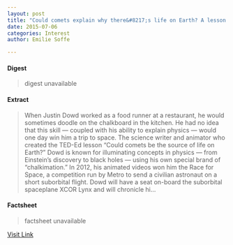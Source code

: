 ```yaml
---
layout: post
title: "Could comets explain why there&#8217;s life on Earth? A lesson in chalk"
date: 2015-07-06
categories: Interest
author: Emilie Soffe

---
```



#### Digest
>digest unavailable

#### Extract
>When Justin Dowd worked as a food runner at a restaurant, he would sometimes doodle on the chalkboard in the kitchen. He had no idea that this skill — coupled with his ability to explain physics — would one day win him a trip to space. The science writer and animator who created the TED-Ed lesson &#8220;Could comets be the source of life on Earth?&#8221; Dowd is known for illuminating concepts in physics — from Einstein&#8217;s discovery to black holes — using his own special brand of &#8220;chalkimation.&#8221; In 2012, his animated videos won him the Race for Space, a competition run by Metro to send a civilian astronaut on a short suborbital flight. Dowd will have a seat on-board the suborbital spaceplane XCOR Lynx and will chronicle hi...

#### Factsheet
>factsheet unavailable

[Visit Link](http://feedproxy.google.com/~r/TEDBlog/~3/5a24zPWL8Yw/)


